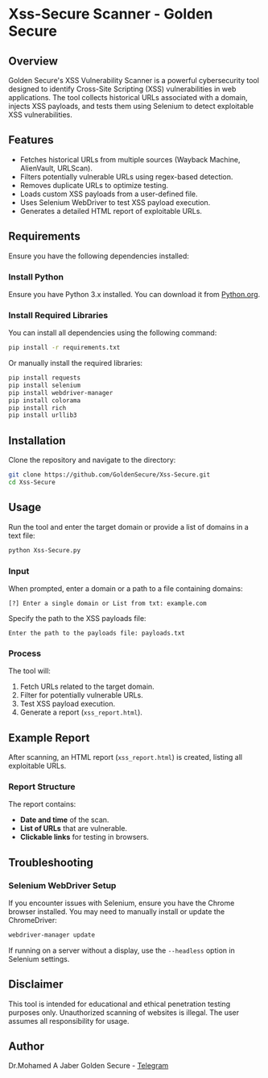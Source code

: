 # Xss-Secure Scanner - Golden Secure

## Overview
Golden Secure's XSS Vulnerability Scanner is a powerful cybersecurity tool designed to identify Cross-Site Scripting (XSS) vulnerabilities in web applications. The tool collects historical URLs associated with a domain, injects XSS payloads, and tests them using Selenium to detect exploitable XSS vulnerabilities.

## Features
- Fetches historical URLs from multiple sources (Wayback Machine, AlienVault, URLScan).
- Filters potentially vulnerable URLs using regex-based detection.
- Removes duplicate URLs to optimize testing.
- Loads custom XSS payloads from a user-defined file.
- Uses Selenium WebDriver to test XSS payload execution.
- Generates a detailed HTML report of exploitable URLs.

## Requirements
Ensure you have the following dependencies installed:

### Install Python
Ensure you have Python 3.x installed. You can download it from [Python.org](https://www.python.org/downloads/).

### Install Required Libraries
You can install all dependencies using the following command:

```bash
pip install -r requirements.txt
```

Or manually install the required libraries:

```bash
pip install requests
pip install selenium
pip install webdriver-manager
pip install colorama
pip install rich
pip install urllib3
```

## Installation
Clone the repository and navigate to the directory:

```bash
git clone https://github.com/GoldenSecure/Xss-Secure.git
cd Xss-Secure
```

## Usage
Run the tool and enter the target domain or provide a list of domains in a text file:

```bash
python Xss-Secure.py
```

### Input
When prompted, enter a domain or a path to a file containing domains:

```
[?] Enter a single domain or List from txt: example.com
```

Specify the path to the XSS payloads file:

```
Enter the path to the payloads file: payloads.txt
```

### Process
The tool will:
1. Fetch URLs related to the target domain.
2. Filter for potentially vulnerable URLs.
3. Test XSS payload execution.
4. Generate a report (`xss_report.html`).

## Example Report
After scanning, an HTML report (`xss_report.html`) is created, listing all exploitable URLs.

### Report Structure
The report contains:
- **Date and time** of the scan.
- **List of URLs** that are vulnerable.
- **Clickable links** for testing in browsers.

## Troubleshooting
### Selenium WebDriver Setup
If you encounter issues with Selenium, ensure you have the Chrome browser installed. You may need to manually install or update the ChromeDriver:

```bash
webdriver-manager update
```

If running on a server without a display, use the `--headless` option in Selenium settings.

## Disclaimer
This tool is intended for educational and ethical penetration testing purposes only. Unauthorized scanning of websites is illegal. The user assumes all responsibility for usage.

## Author
Dr.Mohamed A Jaber
Golden Secure - [Telegram](https://t.me/GoldenSecure)
